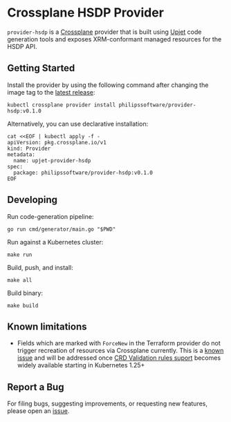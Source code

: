 # Crossplane HSDP Provider

`provider-hsdp` is a [Crossplane](https://crossplane.io/) provider that
is built using [Upjet](https://github.com/upbound/upjet) code
generation tools and exposes XRM-conformant managed resources for the
HSDP API.

## Getting Started

Install the provider by using the following command after changing the image tag
to the [latest release](https://marketplace.upbound.io/providers/philips-software/provider-hsdp):
```
kubectl crossplane provider install philipssoftware/provider-hsdp:v0.1.0
```

Alternatively, you can use declarative installation:
```
cat <<EOF | kubectl apply -f -
apiVersion: pkg.crossplane.io/v1
kind: Provider
metadata:
  name: upjet-provider-hsdp
spec:
  package: philipssoftware/provider-hsdp:v0.1.0
EOF
```

## Developing

Run code-generation pipeline:
```console
go run cmd/generator/main.go "$PWD"
```

Run against a Kubernetes cluster:

```console
make run
```

Build, push, and install:

```console
make all
```

Build binary:

```console
make build
```

## Known limitations

* Fields which are marked with `ForceNew` in the Terraform provider do not trigger recreation of 
resources via Crossplane currently. This is a [known issue](https://github.com/upbound/upjet/issues/78) and will be addressed once [CRD Validation rules suport](https://kubernetes.io/blog/2022/09/23/crd-validation-rules-beta/) becomes
widely available starting in Kubernetes 1.25+


## Report a Bug

For filing bugs, suggesting improvements, or requesting new features, please
open an [issue](https://github.com/philipssoftware/provider-hsdp/issues).
